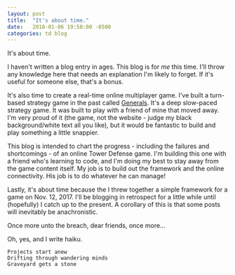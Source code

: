 ```yaml
---
layout: post
title:  "It's about time."
date:   2018-01-06 19:58:00 -0500
categories: td blog
---
```

It's about time.

I haven't written a blog entry in ages. This blog is for *me* this time. I'll throw any knowledge here that needs an explanation I'm likely to forget. If it's useful for someone else, that's a bonus.

It's also time to create a real-time online multiplayer game. I've built a turn-based strategy game in the past called [Generals][generals]. It's a deep slow-paced strategy game. It was built to play with a friend of mine that moved away. I'm very proud of it (the game, not the website - judge my black background/white text all you like), but it would be fantastic to build and play something a little snappier.

This blog is intended to chart the progress - including the failures and shortcomings - of an online Tower Defense game. I'm building this one with a friend who's learning to code, and I'm doing my best to stay away from the game content itself. My job is to build out the framework and the online connectivity. His job is to do whatever he can manage!

Lastly, it's about time because the I threw together a simple framework for a game on Nov. 12, 2017. I'll be blogging in retrospect for a little while until (hopefully) I catch up to the present. A corollary of this is that some posts will inevitably be anachronistic.

Once more unto the breach, dear friends, once more...


Oh, yes, and I write haiku.

```
Projects start anew
Drifting through wandering minds
Graveyard gets a stone
```

[generals]: warm-tundra-8133.herokuapp.com
